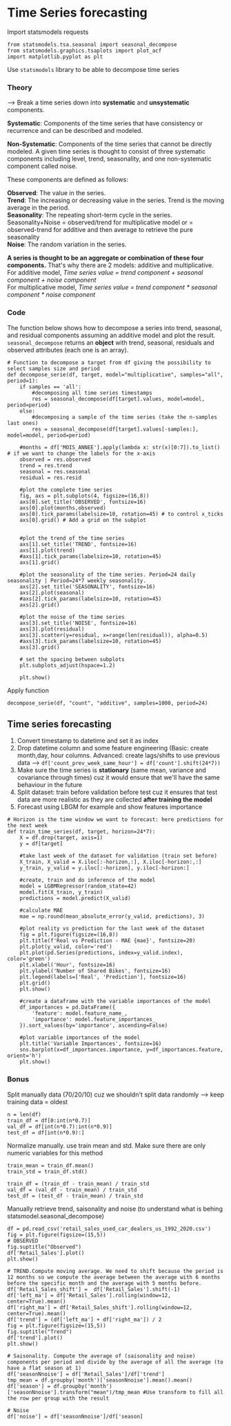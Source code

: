 # Time Series forecasting

Import statsmodels requests
```
from statsmodels.tsa.seasonal import seasonal_decompose
from statsmodels.graphics.tsaplots import plot_acf
import matplotlib.pyplot as plt
```

Use `statsmodels` library to be able to decompose time series
### Theory

--> Break a time series down into **systematic** and **unsystematic** components.

**Systematic**: Components of the time series that have consistency or recurrence and can be described and modeled.

**Non-Systematic**: Components of the time series that cannot be directly modeled.
A given time series is thought to consist of three systematic components including level, trend, seasonality, and one non-systematic component called noise.

These components are defined as follows:

**Observed**: The value in the series.
<br>**Trend**: The increasing or decreasing value in the series. Trend is the moving average in the period.
<br>**Seasonality**: The repeating short-term cycle in the series. Seasonality+Noise = observed/trend for multiplicative model or = observed-trend for additive and then average to retrieve the pure seasonality
<br>**Noise**: The random variation in the series.

**A series is thought to be an aggregate or combination of these four components.** That's why there are 2 models: additive and multiplicative.
<br>For additive model, *Time series value = trend component + seasonal component + noise component*
<br>For multiplicative model, *Time series value = trend component * seasonal component * noise component*


### Code

The function below shows how to decompose a series into trend, seasonal, and residual components assuming an additive model and plot the result.
<br>```seasonal_decompose``` returns an **object** with trend, seasonal, residuals and observed attributes (each one is an array).
```
# Function to decompose a target from df giving the possibility to select samples size and period
def decompose_serie(df, target, model="multiplicative", samples="all", period=1):
    if samples == 'all':
        #decomposing all time series timestamps
        res = seasonal_decompose(df[target].values, model=model, period=period)
    else:
        #decomposing a sample of the time series (take the n-samples last ones)
        res = seasonal_decompose(df[target].values[-samples:], model=model, period=period)
    
    #months = df['MOIS_ANNEE'].apply(lambda x: str(x)[0:7]).to_list() # if we want to change the labels for the x-axis
    observed = res.observed
    trend = res.trend
    seasonal = res.seasonal
    residual = res.resid
    
    #plot the complete time series
    fig, axs = plt.subplots(4, figsize=(16,8))
    axs[0].set_title('OBSERVED', fontsize=16)
    axs[0].plot(months,observed)
    axs[0].tick_params(labelsize=10, rotation=45) # to control x_ticks
    axs[0].grid() # Add a grid on the subplot

    
    #plot the trend of the time series
    axs[1].set_title('TREND', fontsize=16)
    axs[1].plot(trend)
    #axs[1].tick_params(labelsize=10, rotation=45)
    axs[1].grid()
    
    #plot the seasonality of the time series. Period=24 daily seasonality | Period=24*7 weekly seasonality.
    axs[2].set_title('SEASONALITY', fontsize=16)
    axs[2].plot(seasonal)
    #axs[2].tick_params(labelsize=10, rotation=45)
    axs[2].grid()
    
    #plot the noise of the time series
    axs[3].set_title('NOISE', fontsize=16)
    axs[3].plot(residual)
    axs[3].scatter(y=residual, x=range(len(residual)), alpha=0.5)
    #axs[3].tick_params(labelsize=10, rotation=45)
    axs[3].grid()
    
    # set the spacing between subplots
    plt.subplots_adjust(hspace=1.2)
    
    plt.show()
```

Apply function
```
decompose_serie(df, "count", "additive", samples=1000, period=24)
```

## Time series forecasting

1. Convert timestamp to datetime and set it as index
2. Drop datetime column and some feature engineering (Basic: create month,day, hour columns. Advanced: create lags/shifts to use previous data --> ```df['count_prev_week_same_hour'] = df['count'].shift(24*7))```
3. Make sure the time series is **stationary** (same mean, variance and covariance through times) cuz it would ensure that we'll have the same behaviour in the future
4. Split dataset: train before validation before test cuz it ensures that test data are more realistic as they are collected **after training the model**
5. Forecast using LBGM for example and show features importance

```
# Horizon is the time window we want to forecast: here predictions for the next week
def train_time_series(df, target, horizon=24*7): 
    X = df.drop(target, axis=1)
    y = df[target]
    
    #take last week of the dataset for validation (train set before)
    X_train, X_valid = X.iloc[:-horizon,:], X.iloc[-horizon:,:]
    y_train, y_valid = y.iloc[:-horizon], y.iloc[-horizon:]
    
    #create, train and do inference of the model
    model = LGBMRegressor(random_state=42)
    model.fit(X_train, y_train)
    predictions = model.predict(X_valid)
    
    #calculate MAE
    mae = np.round(mean_absolute_error(y_valid, predictions), 3)    
    
    #plot reality vs prediction for the last week of the dataset
    fig = plt.figure(figsize=(16,8))
    plt.title(f'Real vs Prediction - MAE {mae}', fontsize=20)
    plt.plot(y_valid, color='red')
    plt.plot(pd.Series(predictions, index=y_valid.index), color='green')
    plt.xlabel('Hour', fontsize=16)
    plt.ylabel('Number of Shared Bikes', fontsize=16)
    plt.legend(labels=['Real', 'Prediction'], fontsize=16)
    plt.grid()
    plt.show()
    
    #create a dataframe with the variable importances of the model
    df_importances = pd.DataFrame({
        'feature': model.feature_name_,
        'importance': model.feature_importances_
    }).sort_values(by='importance', ascending=False)
    
    #plot variable importances of the model
    plt.title('Variable Importances', fontsize=16)
    sns.barplot(x=df_importances.importance, y=df_importances.feature, orient='h')
    plt.show()
```

### Bonus

Split manually data (70/20/10) cuz we shouldn't split data randomly --> keep training data = oldest

```
n = len(df)
train_df = df[0:int(n*0.7)]
val_df = df[int(n*0.7):int(n*0.9)]
test_df = df[int(n*0.9):]
```


Normalize manually. use train mean and std. Make sure there are only numeric variables for this method
```
train_mean = train_df.mean()
train_std = train_df.std()

train_df = (train_df - train_mean) / train_std
val_df = (val_df - train_mean) / train_std
test_df = (test_df - train_mean) / train_std
```

Manually retrieve trend, saisonality and noise (to understand what is behing statsmodel.seasonal_decompose)
```
df = pd.read_csv('retail_sales_used_car_dealers_us_1992_2020.csv')
fig = plt.figure(figsize=(15,5))
# OBSERVED
fig.suptitle("Observed")
df['Retail_Sales'].plot()
plt.show()

# TREND.Compute moving average. We need to shift because the period is 12 months so we compute the average between the average with 6 months before the specific month and the average with 5 months before.
df['Retail_Sales_shift'] =  df['Retail_Sales'].shift(-1)
df['left_ma'] = df['Retail_Sales'].rolling(window=12, center=True).mean()
df['right_ma'] = df['Retail_Sales_shift'].rolling(window=12, center=True).mean()
df['trend'] = (df['left_ma'] + df['right_ma']) / 2
fig = plt.figure(figsize=(15,5))
fig.suptitle("Trend")
df['trend'].plot()
plt.show()

# Saisonality. Compute the average of (saisonality and noise) components per period and divide by the average of all the average (to have a flat season at 1)
df['seasonNnoise'] = df['Retail_Sales']/df['trend']
tmp_mean = df.groupby('month')['seasonNnoise'].mean().mean()
df['season'] = df.groupby('month')['seasonNnoise'].transform("mean")/tmp_mean #Use transform to fill all the row per group with the result

# Noise
df['noise'] = df['seasonNnoise']/df['season]


```
